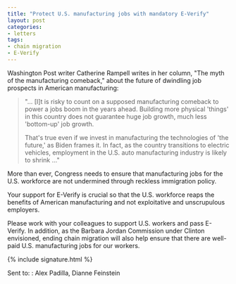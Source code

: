 ```yaml
---
title: "Protect U.S. manufacturing jobs with mandatory E-Verify"
layout: post
categories:
- letters
tags:
- chain migration
- E-Verify
---
```


Washington Post writer Catherine Rampell writes in her column, "The myth of the manufacturing comeback," about the future of dwindling job prospects in American manufacturing:

> "... \[I\]t is risky to count on a supposed manufacturing comeback to power a jobs boom in the years ahead. Building more physical 'things' in this country does not guarantee huge job growth, much less 'bottom-up' job growth.
>
> That's true even if we invest in manufacturing the technologies of 'the future,' as Biden frames it. In fact, as the country transitions to electric vehicles, employment in the U.S. auto manufacturing industry is likely to shrink ..."

More than ever, Congress needs to ensure that manufacturing jobs for the U.S. workforce are not undermined through reckless immigration policy.

Your support for E-Verify is crucial so that the U.S. workforce reaps the benefits of American manufacturing and not exploitative and unscrupulous employers.

Please work with your colleagues to support U.S. workers and pass E-Verify. In addition, as the Barbara Jordan Commission under Clinton envisioned, ending chain migration will also help ensure that there are well-paid U.S. manufacturing jobs for our workers.

{% include signature.html %}

Sent to:
: Alex Padilla, Dianne Feinstein
